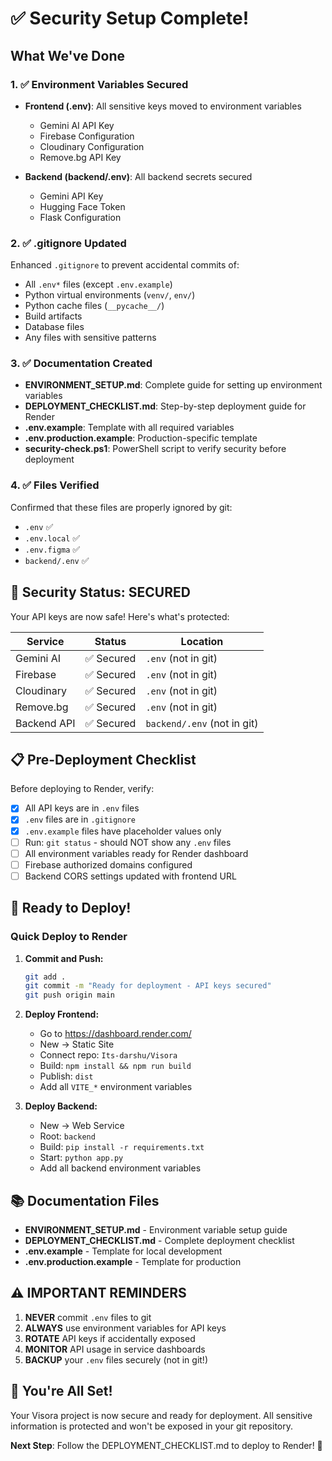# ✅ Security Setup Complete!

## What We've Done

### 1. ✅ Environment Variables Secured
- **Frontend (.env)**: All sensitive keys moved to environment variables
  - Gemini AI API Key
  - Firebase Configuration
  - Cloudinary Configuration
  - Remove.bg API Key

- **Backend (backend/.env)**: All backend secrets secured
  - Gemini API Key
  - Hugging Face Token
  - Flask Configuration

### 2. ✅ .gitignore Updated
Enhanced `.gitignore` to prevent accidental commits of:
- All `.env*` files (except `.env.example`)
- Python virtual environments (`venv/`, `env/`)
- Python cache files (`__pycache__/`)
- Build artifacts
- Database files
- Any files with sensitive patterns

### 3. ✅ Documentation Created
- **ENVIRONMENT_SETUP.md**: Complete guide for setting up environment variables
- **DEPLOYMENT_CHECKLIST.md**: Step-by-step deployment guide for Render
- **.env.example**: Template with all required variables
- **.env.production.example**: Production-specific template
- **security-check.ps1**: PowerShell script to verify security before deployment

### 4. ✅ Files Verified
Confirmed that these files are properly ignored by git:
- `.env` ✅
- `.env.local` ✅
- `.env.figma` ✅
- `backend/.env` ✅

## 🔐 Security Status: SECURED

Your API keys are now safe! Here's what's protected:

| Service | Status | Location |
|---------|--------|----------|
| Gemini AI | ✅ Secured | `.env` (not in git) |
| Firebase | ✅ Secured | `.env` (not in git) |
| Cloudinary | ✅ Secured | `.env` (not in git) |
| Remove.bg | ✅ Secured | `.env` (not in git) |
| Backend API | ✅ Secured | `backend/.env` (not in git) |

## 📋 Pre-Deployment Checklist

Before deploying to Render, verify:

- [x] All API keys are in `.env` files
- [x] `.env` files are in `.gitignore`
- [x] `.env.example` files have placeholder values only
- [ ] Run: `git status` - should NOT show any `.env` files
- [ ] All environment variables ready for Render dashboard
- [ ] Firebase authorized domains configured
- [ ] Backend CORS settings updated with frontend URL

## 🚀 Ready to Deploy!

### Quick Deploy to Render

1. **Commit and Push:**
   ```bash
   git add .
   git commit -m "Ready for deployment - API keys secured"
   git push origin main
   ```

2. **Deploy Frontend:**
   - Go to https://dashboard.render.com/
   - New → Static Site
   - Connect repo: `Its-darshu/Visora`
   - Build: `npm install && npm run build`
   - Publish: `dist`
   - Add all `VITE_*` environment variables

3. **Deploy Backend:**
   - New → Web Service
   - Root: `backend`
   - Build: `pip install -r requirements.txt`
   - Start: `python app.py`
   - Add all backend environment variables

## 📚 Documentation Files

- **ENVIRONMENT_SETUP.md** - Environment variable setup guide
- **DEPLOYMENT_CHECKLIST.md** - Complete deployment checklist
- **.env.example** - Template for local development
- **.env.production.example** - Template for production

## ⚠️ IMPORTANT REMINDERS

1. **NEVER** commit `.env` files to git
2. **ALWAYS** use environment variables for API keys
3. **ROTATE** API keys if accidentally exposed
4. **MONITOR** API usage in service dashboards
5. **BACKUP** your `.env` files securely (not in git!)

## 🎉 You're All Set!

Your Visora project is now secure and ready for deployment. All sensitive information is protected and won't be exposed in your git repository.

**Next Step**: Follow the DEPLOYMENT_CHECKLIST.md to deploy to Render! 🚀
